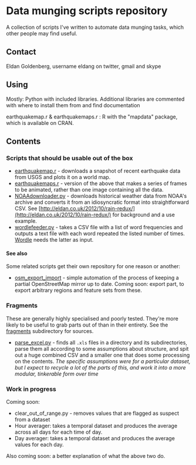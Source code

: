 # Data munging scripts repository

A collection of scripts I've written to automate data munging tasks, which other people may find useful.

## Contact

Eldan Goldenberg, username eldang on twitter, gmail and skype

## Using

Mostly: Python with included libraries. Additional libraries are commented with where to install them from and find documentation

earthquakemap.r & earthquakemaps.r : R with the "mapdata" package, which is available on CRAN.

## Contents

### Scripts that should be usable out of the box

* [earthquakemap.r](./earthquakemap.r) - downloads a snapshot of recent earthquake data from USGS and plots it on a world map.
* [earthquakemaps.r](./earthquakemaps.r) - version of the above that makes a series of frames to be animated, rather than one image containing all the data.
* [NOAAdownloader.py](./NOAAdownloader.py) - downloads historical weather data from NOAA's archive and converts it from an idiosyncratic format into straightforward CSV.  See [http://eldan.co.uk/2012/10/rain-redux/](http://eldan.co.uk/2012/10/rain-redux/) for background and a use example.
* [wordlefeeder.py](./wordlefeeder.py) - takes a CSV file with a list of word frequencies and outputs a text file with each word repeated the listed number of times. [Wordle](http://www.wordle.net/) needs the latter as input.

#### See also

Some related scripts get their own repository for one reason or another:

* [osm_export_import](https://github.com/eldang/osm_export_import) - simple automation of the process of keeping a partial OpenStreetMap mirror up to date. Coming soon: export part, to export arbitrary regions and feature sets from these.

### Fragments

These are generally highly specialised and poorly tested.  They're more likely to be useful to grab parts out of than in their entirety.  See the [fragments](./fragments) subdirectory for sources.

* [parse_excel.py](./fragments/parse_excel.py) - finds all `.xls` files in a directory and its subdirectories, parse them all according to some assumptions about structure, and spit out a huge combined CSV and a smaller one that does some processing on the contents. *The specific assumptions were for a particular dataset, but I expect to recycle a lot of the parts of this, and work it into a more modular, tinkerable form over time*

### Work in progress

Coming soon:

* clear_out_of_range.py - removes values that are flagged as suspect from a dataset
* Hour averager: takes a temporal dataset and produces the average across all days for each time of day.
* Day averager: takes a temporal dataset and produces the average values for each day.

Also coming soon: a better explanation of what the above two do.
